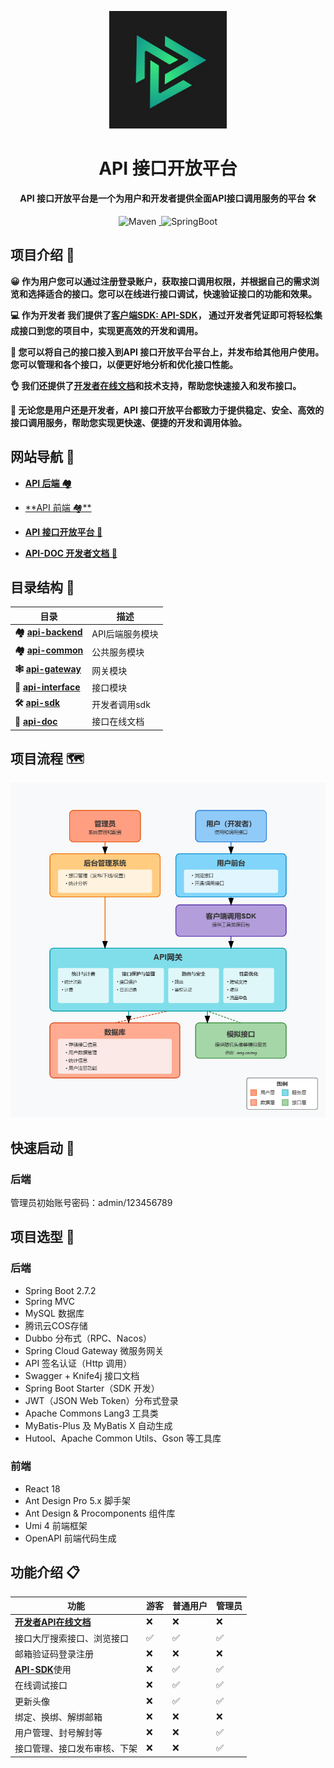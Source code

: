 <p align="center">
    <img src='src/main/resources/api.png' width=188/>
</p>

<h1 align="center">API 接口开放平台</h1>
<p align="center"><strong>API 接口开放平台是一个为用户和开发者提供全面API接口调用服务的平台 🛠</strong></p>

<div align="center">
<a target="_blank" href="https://github.com/xiaoleng-ros/lengapi-backend">
</a>
<img alt="Maven" src="https://raster.shields.io/badge/Maven-3.9.2-red.svg"/>

<a target="_blank" href="https://www.oracle.com/technetwork/java/javase/downloads/index.html">
<img alt="" src="https://img.shields.io/badge/JDK-17+-green.svg"/>
</a>
<img alt="SpringBoot" src="https://raster.shields.io/badge/SpringBoot-2.7+-green.svg"/>
</div>

## 项目介绍 🙋

**😀 作为用户您可以通过注册登录账户，获取接口调用权限，并根据自己的需求浏览和选择适合的接口。您可以在线进行接口调试，快速验证接口的功能和效果。**

**💻 作为开发者 我们提供了[客户端SDK: API-SDK](https://github.com/xiaoleng-ros/lengapi-backend)， 通过开发者凭证即可将轻松集成接口到您的项目中，实现更高效的开发和调用。**

**🤝 您可以将自己的接口接入到API 接口开放平台平台上，并发布给其他用户使用。 您可以管理和各个接口，以便更好地分析和优化接口性能。**

**👌 我们还提供了[开发者在线文档]()和技术支持，帮助您快速接入和发布接口。**

**🏁 无论您是用户还是开发者，API 接口开放平台都致力于提供稳定、安全、高效的接口调用服务，帮助您实现更快速、便捷的开发和调用体验。**

## 网站导航 🧭

- [**API 后端 🏘️**](https://github.com/xiaoleng-ros/lengapi-backend)

- [**API 前端 🏘**️](https://github.com/xiaoleng-ros/lengapi-frontend)

-  **[API 接口开放平台 🔗](http://119.91.248.232)**

-  **[API-DOC 开发者文档 📖]()**

## 目录结构 📑

| 目录                                                                                        | 描述        |
|-------------------------------------------------------------------------------------------|-----------|
| **🏘️ [api-backend](https://github.com/xiaoleng-ros/lengapi-backend)**                    | API后端服务模块 |
| **🏘️ [api-common](https://github.com/xiaoleng-ros/lengapi-backend/lengapi-common)**      | 公共服务模块    |
| **🕸️ [api-gateway](https://github.com/xiaoleng-ros/lengapi-backend/lengapi-gateway)**    | 网关模块      |
| **🔗 [api-interface](https://github.com/xiaoleng-ros/lengapi-backend/lengapi-interface)** | 接口模块      |
| **🛠 [api-sdk](https://github.com/xiaoleng-ros/lengapi-backend/lengapi-client-sdk)**      | 开发者调用sdk  |
| **📘 [api-doc]()**                                                                        | 接口在线文档    |

## 项目流程 🗺️

![API 接口开放平台](src/main/resources/JiaGou.jpg)

## 快速启动 🚀

### 后端

管理员初始账号密码：admin/123456789

## 项目选型 🎯

### **后端**

- Spring Boot 2.7.2
- Spring MVC
- MySQL 数据库
- 腾讯云COS存储
- Dubbo 分布式（RPC、Nacos）
- Spring Cloud Gateway 微服务网关
- API 签名认证（Http 调用）
- Swagger + Knife4j 接口文档
- Spring Boot Starter（SDK 开发）
- JWT（JSON Web Token）分布式登录
- Apache Commons Lang3 工具类
- MyBatis-Plus 及 MyBatis X 自动生成
- Hutool、Apache Common Utils、Gson 等工具库

### 前端

- React 18
- Ant Design Pro 5.x 脚手架
- Ant Design & Procomponents 组件库
- Umi 4 前端框架
- OpenAPI 前端代码生成

## 功能介绍 📋

| **功能**                                                           | 游客 | **普通用户** | **管理员** |
|------------------------------------------------------------------|----|----------|---------|
| **[开发者API在线文档]()**                                               | ❌  | ❌        | ❌       |
| 接口大厅搜索接口、浏览接口                                                    | ✅  | ✅        | ✅       |
| 邮箱验证码登录注册                                                        | ❌  | ❌        | ❌       |
| [**API-SDK**](https://github.com/xiaoleng-ros/lengapi-backend)使用 | ❌  | ✅        | ✅       |
| 在线调试接口                                                           | ❌  | ✅        | ✅       |
| 更新头像                                                             | ❌  | ✅        | ✅       |
| 绑定、换绑、解绑邮箱                                                       | ❌  | ❌        | ❌       |
| 用户管理、封号解封等                                                       | ❌  | ❌        | ✅       |
| 接口管理、接口发布审核、下架                                                   | ❌  | ❌        | ✅       |








